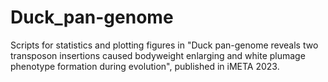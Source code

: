 # Duck_pan-genome
Scripts for statistics and plotting figures in "Duck pan-genome reveals two transposon insertions caused bodyweight enlarging and white plumage phenotype formation during evolution", published in iMETA 2023.
